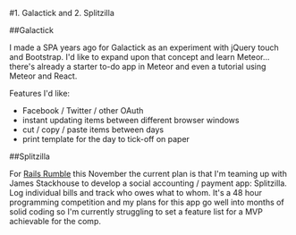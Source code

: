 #1. Galactick and 2. Splitzilla

##Galactick

I made a SPA years ago for Galactick as an experiment with jQuery touch and Bootstrap. I'd like to expand upon that concept and learn Meteor... there's already a starter to-do app in Meteor and even a tutorial using Meteor and React.

Features I'd like:

* Facebook / Twitter / other OAuth
* instant updating items between different browser windows
* cut / copy / paste items between days
* print template for the day to tick-off on paper

##Splitzilla

For [Rails Rumble](http://www.railsrumble.org/) this November the current plan is that I'm teaming up with James Stackhouse to develop a social accounting / payment app: Splitzilla. Log individual bills and track who owes what to whom. It's a 48 hour programming competition and my plans for this app go well into months of solid coding so I'm currently struggling to set a feature list for a MVP achievable for the comp.
